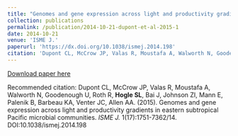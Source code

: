 ```yaml
---
title: "Genomes and gene expression across light and productivity gradients in eastern subtropical Pacific microbial communities"
collection: publications
permalink: /publication/2014-10-21-dupont-et-al-2015-1
date: 2014-10-21
venue: 'ISME J.'
paperurl: 'https://dx.doi.org/10.1038/ismej.2014.198'
citation: 'Dupont CL, McCrow JP, Valas R, Moustafa A, Walworth N, Goodenough U, Roth R, Hogle SL, Bai J, Johnson ZI, Mann E, Palenik B, Barbeau KA, Venter JC, Allen AA. (2015). Genomes and gene expression across light and productivity gradients in eastern subtropical Pacific microbial communities. ISME J. 1(17):1751-7362/14. DOI:10.1038/ismej.2014.198'
---
```


<a href='https://dx.doi.org/10.1038/ismej.2014.198'>Download paper here</a>

Recommended citation: Dupont CL, McCrow JP, Valas R, Moustafa A, Walworth N, Goodenough U, Roth R, __Hogle SL__, Bai J, Johnson ZI, Mann E, Palenik B, Barbeau KA, Venter JC, Allen AA. (2015). Genomes and gene expression across light and productivity gradients in eastern subtropical Pacific microbial communities. _ISME J._ 1(17):1751-7362/14. DOI:10.1038/ismej.2014.198